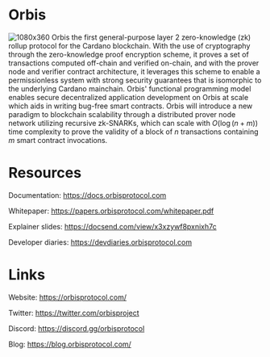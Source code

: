 # Orbis
![1080x360](https://user-images.githubusercontent.com/83559799/181117961-3a169e27-24ac-4bc7-8a23-1cc36611e1e5.png)
Orbis the first general-purpose layer 2 zero-knowledge (zk)
rollup protocol for the Cardano blockchain. With the use of cryptography
through the zero-knowledge proof encryption scheme, it proves a set of transactions
computed off-chain and verified on-chain, and with the prover node and verifier contract
architecture, it leverages this scheme to enable a permissionless system with strong
security guarantees that is isomorphic to the underlying Cardano mainchain.
Orbis' functional programming model enables secure decentralized application development on Orbis at scale
which aids in writing bug-free smart contracts. Orbis will
introduce a new paradigm to blockchain scalability through a distributed prover
node network utilizing recursive zk-SNARKs, which can scale with
$O(\log(n+m))$ time complexity to prove the validity of a block of
$n$ transactions containing $m$ smart contract invocations.

# Resources

Documentation: https://docs.orbisprotocol.com

Whitepaper: https://papers.orbisprotocol.com/whitepaper.pdf

Explainer slides: https://docsend.com/view/x3xzywf8pxnixh7c

Developer diaries: https://devdiaries.orbisprotocol.com

# Links

Website: https://orbisprotocol.com/

Twitter: https://twitter.com/orbisproject

Discord: https://discord.gg/orbisprotocol

Blog: https://blog.orbisprotocol.com/


